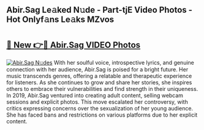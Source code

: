 ## Abir.Sag Le𝚊ked N𝚞de - Part-tjE Video Photos - Hot Onlyf𝚊ns Le𝚊ks MZvos

# <h2><a href="http://ab98400.deff.icu/?id=Abir.Sag">🔗 New 👉🔴 Abir.Sag VIDEO Photos</a></h2>

[![Abir.Sag N𝚞des](https://i.imgur.com/rIISA9y.gif)](http://ab98400.deff.icu/?id=Abir.Sag)
With her soulful voice, introspective lyrics, and genuine connection with her audience, Abir.Sag is poised for a bright future. Her music transcends genres, offering a relatable and therapeutic experience for listeners. As she continues to grow and share her stories, she inspires others to embrace their vulnerabilities and find strength in their uniqueness. In 2019, Abir.Sag ventured into creating adult content, selling webcam sessions and explicit photos. This move escalated her controversy, with critics expressing concerns over the sexualization of her young audience. She has faced bans and restrictions on various platforms due to her explicit content.
